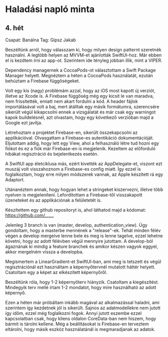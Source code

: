 # Haladási napló minta
 
 
## 4. hét
Csapat: Banálna
Tag: Gipsz Jakab

Beszéltünk arról, hogy válasszam ki, hogy milyen design patternt szeretnék használni. A legtöbb helyen az MVVM-et ajánlották SwiftUI-hoz. Már ebben el is kezdtem írni az app-ot. Szerintem ide tényleg jobban illik, mint a VIPER.

 Dependency managernek a CocoaPods-ot választottam a Swift Package Manager helyett. Megnéztem a héten a CocoaPods használatát, ezután behúztam a Firebase függőségeket.

Volt egy kis (nagy) problémám azzal, hogy az iOS most kapott új verziót, illetve az Xcode is. A Firebase függőség még egy kicsit le van maradva, nem frissítették, emiatt nem akart fordulni a kód. A header fájlok importálásával volt a baj, mert átálltak egy másik formátumra, szerencsére sikerült végül kikapcsolni ennek a vizsgálatát és már csak egy warningot kapok buildelésnél, azt olvastam, hogy egy következő verzióban majd a Google ezt javítja.

 Létrehoztam a projektet Firebase-en, sikerült összekapcsolni az applikációval. Olvasgattam a Firebase-es autentikáció dokumentációját. Eljutottam addig, hogy lett egy View, ahol a felhasználó létre tud hozni egy fiókot és ez a fiók már Firebase-en is megjelenik. Kezeltem az előforduló hibákat regisztráció és bejelentkezés esetén.

 A SwiftUI app életciklusa más, ezért kivették az AppDelegate-et, viszont ezt muszáj volt visszahoznom a Firebase-es config miatt. Így ezzel is foglalkoztam, hogy erre milyen módszerek vannak, az Apple készített rá egy Adaptort.

 Utánanéztem annak, hogy hogyan lehet a stringeket kiszervezni, illetve több nyelven is megjeleníteni. Lefordítottam a Firebase-től visszakapott üzeneteket és az applikációnak a felületetét is.

 Készítettem egy github repositoryt is, ahol láthatod majd a kódomat: https://github.com/.……

Jelenleg 3 branch is van (master, develop, authentication_view). Úgy gondoltam, hogy a masterbe mennének a "release"-ek. Tehát minden félév végen a develop mergelve lenne bele és meg is lenne tagelve, ezzel lehetne követni, hogy az adott félévben végül mennyire jutottam. A develop-ból ágaznának ki mindig a feature branchek és amikor készen vagyok eggyel, akkor mergelném vissza a developba.

Megismertem a LinearGradient-et SwiftUI-ban, ami meg is tetszett és végül regisztrációnál ezt használtam a képernyőtervnél mutatott háttér helyett. Csatoltam egy a képet az elkészített képernyőről.
 
Beszéltünk róla, hogy 1-2 képernyőterv hiányzik. Csatoltam a kiegészítést. Mindegyik terv mellé írtam 1-2 mondatot, hogy mire használható az adott képernyő.
 
Ezen a héten már próbáltam inkább magával az alkalmazással haladni, ami szerintem így kezdetnek jól is sikerült. Sajnos az adatmodellekre nem jutott így időm, ezzel még foglalkozni fogok. Annyi jutott eszembe ezzel kapcsolatban csak, hogy kliens oldalon CoreData-ban nem hiszem, hogy bármit is tárolni kellene. Még a beállításokat is Firebase-en terveztem eltárolni, hogy másik eszköz használatánál is megmaradjanak az adatok.